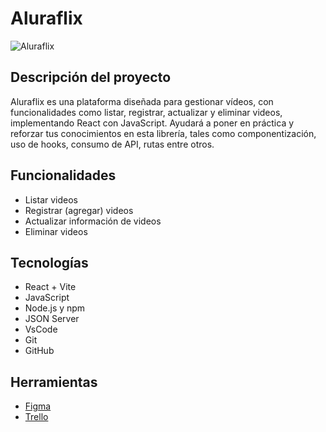 # Aluraflix 
![Aluraflix](https://i.imgur.com/maZJist.png)

## Descripción del proyecto
Aluraflix es una plataforma diseñada para gestionar vídeos, con funcionalidades como listar, registrar, actualizar y eliminar videos, implementando React con JavaScript. Ayudará a poner en práctica y reforzar tus conocimientos en esta librería, tales como componentización, uso de hooks, consumo de API, rutas entre otros.

## Funcionalidades

- Listar videos
- Registrar (agregar) videos
- Actualizar información de videos
- Eliminar videos


## Tecnologías
* React + Vite
* JavaScript
* Node.js y npm 
* JSON Server
* VsCode
* Git
* GitHub


## Herramientas
* [Figma](https://www.figma.com/design/fq7mKIvvVXYylv8eti3hjm/New-AluraFlix---ESP?node-id=1-106&t=HWLfNcrrMRgRcBBC-0)
* [Trello](https://trello.com/b/Jhx8m2Rq/new-aluraflix-esp)



